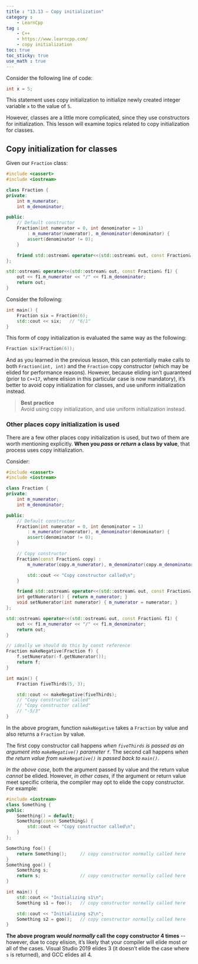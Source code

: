 ```yaml
---
title : "13.13 — Copy initialization"
category :
    - LearnCpp
tag : 
    - C++
    - https://www.learncpp.com/
    - copy initialization
toc: true  
toc_sticky: true 
use_math : true
---
```



Consider the following line of code:

```c++
int x = 5;
```

This statement uses copy initialization to initialize newly created integer variable `x` to the value of `5`.

However, classes are a little more complicated, since they use constructors for initialization. This lesson will examine topics related to copy initialization for classes.


## Copy initialization for classes

Given our `Fraction` class:

```c++
#include <cassert>
#include <iostream>

class Fraction {
private:
    int m_numerator;
    int m_denominator;

public:
    // Default constructor
    Fraction(int numerator = 0, int denominator = 1)
        : m_numerator(numerator), m_denominator(denominator) {
        assert(denominator != 0);
    }

    friend std::ostream& operator<<(std::ostream& out, const Fraction& f1);
};

std::ostream& operator<<(std::ostream& out, const Fraction& f1) {
    out << f1.m_numerator << "/" << f1.m_denominator;
    return out;
}
```

Consider the following:

```c++
int main() {
    Fraction six = Fraction(6);
    std::cout << six;   // "6/1"
}
```

This form of copy initialization is evaluated the same way as the following:

```c++
Fraction six(Fraction(6));
```

And as you learned in the previous lesson, this can potentially make calls to both `Fraction(int, int)` and the `Fraction` copy constructor (which may be elided for performance reasons). However, because eliding isn’t guaranteed (prior to `C++17`, where elision in this particular case is now mandatory), it’s better to avoid copy initialization for classes, and use uniform initialization instead.

>**Best practice**  
Avoid using copy initialization, and use uniform initialization instead.


### Other places copy initialization is used

There are a few other places copy initialization is used, but two of them are worth mentioning explicitly. **When you *pass* or *return* a class by value**, that process uses copy initialization.

Consider:

```c++
#include <cassert>
#include <iostream>

class Fraction {
private:
    int m_numerator;
    int m_denominator;

public:
    // Default constructor
    Fraction(int numerator = 0, int denominator = 1)
        : m_numerator(numerator), m_denominator(denominator) {
        assert(denominator != 0);
    }

    // Copy constructor
    Fraction(const Fraction& copy) :
        m_numerator(copy.m_numerator), m_denominator(copy.m_denominator) {

        std::cout << "Copy constructor called\n";
    }

    friend std::ostream& operator<<(std::ostream& out, const Fraction& f1);
    int getNumerator() { return m_numerator; }
    void setNumerator(int numerator) { m_numerator = numerator; }
};

std::ostream& operator<<(std::ostream& out, const Fraction& f1) {
    out << f1.m_numerator << "/" << f1.m_denominator;
    return out;
}

// ideally we should do this by const reference
Fraction makeNegative(Fraction f) {
    f.setNumerator(-f.getNumerator());
    return f;
}

int main() {
    Fraction fiveThirds(5, 3);

    std::cout << makeNegative(fiveThirds);
    // "Copy constructor called"
    // "Copy constructor called"
    // "-5/3"
}
```

In the above program, function `makeNegative` takes a `Fraction` by value and also returns a `Fraction` by value.

The first copy constructor call happens *when `fiveThirds` is passed as an argument into `makeNegative()` parameter `f`*. The second call happens *when the return value from `makeNegative()` is passed back to `main()`*.

*In the above case*, both the argument passed by value and the return value *cannot* be elided. However, *in other cases*, if the argument or return value meet specific criteria, the compiler may opt to elide the copy constructor. For example:

```c++
#include <iostream>
class Something {
public:
    Something() = default;
    Something(const Something&) {
        std::cout << "Copy constructor called\n";
    }
};

Something foo() {
    return Something();     // copy constructor normally called here
}
Something goo() {
    Something s;
    return s;               // copy constructor normally called here
}

int main() {
    std::cout << "Initializing s1\n";
    Something s1 = foo();   // copy constructor normally called here

    std::cout << "Initializing s2\n";
    Something s2 = goo();   // copy constructor normally called here
}
```

**The above program *would normally* call the copy constructor 4 times** -- however, due to copy elision, it’s likely that your compiler will elide most or all of the cases. Visual Studio 2019 elides 3 (it doesn’t elide the case where `s` is returned), and GCC elides all 4.